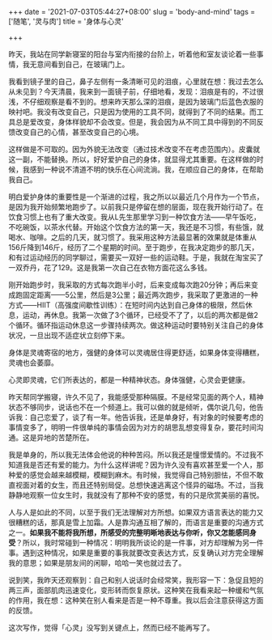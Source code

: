 +++
date = '2021-07-03T05:44:27+08:00'
slug = 'body-and-mind'
tags = ['随笔', '灵与肉']
title = '身体与心灵'

+++

昨天，我站在同学新寝室的阳台与室内衔接的台阶上，听着他和室友谈论着一些事情，我无意间看到自己，在玻璃门上。

我看到镜子里的自己，鼻子左侧有一条清晰可见的泪痕，心里就在想：我过去怎么从未见到？今天清晨，我来到一面镜子前，仔细地看，发现：泪痕是有的，不过很浅，不仔细观察是看不到的。想来昨天那么深的泪痕，是因为玻璃门后蓝色衣服的映衬吧。我没有改变自己，只是因为使用的工具不同，就得到了不同的结果。而工具总是爱改变，身体样貌却不会改变。但是，我会因为从不同工具中得到的不同反馈改变自己的心情，甚至改变自己的心境。

这样做是不可取的。因为外貌无法改变（通过技术改变不在考虑范围内）。皮囊就这一副，不能替换。所以，好好爱护自己的身体，就显得尤其重要。在这样做的时候，我感到一种说不清道不明的快乐在心间流淌。我，在顺应自己的身体，在帮助我自己。

明白爱护身体的重要性是一个渐进的过程，我之所以以最近几个月作为一个节点，是因为我开始频繁地跑步了。以前我只是停留在想的层面，现在我开始行动了。在饮食习惯上也有了重大改变。我从L先生那里学习到一种饮食方法——早午饭吃，不吃碗饭，以茶水代替。开始这个饮食方法的第一天，我还是不习惯，有些饿，就喝水、咖啡。之后的几天，就习惯了。我采用这种方法最显著的效果就是体重从156斤降到146斤，经历了二个星期的时间。至于跑步，在我决定跑步的那几天，和有过运动经历的同学聊过，需要买一双好一些的运动鞋。于是，我就在淘宝买了一双乔丹，花了129。这是我第一次自己在衣物方面花这么多钱。

刚开始跑步时，我采取的方式每次跑半小时，后来变成每次跑20分钟；再后来变成跑固定距离——5公里，然后是3公里；最近两次跑步，我采取了更激进的一种方式——HIIT（高强度间歇性训练）：在短时间内达到自己身体的极限，然后休息，运动，再休息。我第一次做了3个循环，已经受不了了，以后的两次都是做2个循环。循环指运动休息这一步骤持续两次。做这种运动时要特别关注自己的身体状况，一旦出现不适症状立刻停下来。

身体是灵魂寄宿的地方，强健的身体可以灵魂居住得更舒适，如果身体变得糟糕，灵魂也会萎靡。

心灵即灵魂，它们所表达的，都是一种精神状态。身体强健，心灵会更健康。

昨天帮同学搬寝，许久不见了，我能感受那种隔膜。不是经常见面的两个人，精神状态不够同步，说话也不在一个频道上。我可以做的就是倾听，偶尔说几句，他告诉我：自己恋爱了，谈了有一年。他告诉我，还是单身好，有对象的时候要考虑的事情变多了，明明一件很单纯的事情会因为对方的胡思乱想变得复杂，要花时间沟通。这是异地的苦楚所在。

我是单身的，所以我无法体会他说的种种苦闷。所以我还是憧憬爱情的。不过我不知道我是否还有爱的能力。为什么这样讲呢？因为许久没有喜欢甚至爱一个人，那种爱的感觉会越来越模糊，模糊到麻木。有时候，我觉得自己特别胆怯，不但不敢直视面对着的女生，而且还特别局促。总想快速逃离这个怪异的磁场。不过，当我静静地观察一位女生时，我就没有了那种不安的感觉，有的只是欣赏美丽的喜悦。

人与人是如此的不同，以至于我们无法理解对方所想。如果双方语言表达的能力又很糟糕的话，那真是雪上加霜。人是靠沟通互相了解的，而语言是重要的沟通方式之一。**如果我不能将我所想，所感受的完整明晰地表达与你听，你又怎能感同身受**？所以，我时常碰到一种情况：明明我所谈论的是一件事，对方却理解为另一件事。遇到这种情况，如果是重要的事我就要改变表达方式，反复确认对方完全理解我的意思；如果是朋友间的闲聊，哈哈一笑也就过去了。

说到笑，我昨天还观察到：自己和别人说话时会经常笑，我形容一下：急促且短的两三声，面部肌肉迅速变化，变形转而恢复原状。这种笑在我看来起一种缓和气氛的作用，我在想：这种笑在别人看来是否是一种不尊重。我以后会注意获得这方面的反馈。

这次写作，觉得「心灵」没写到关键点上，然而已经不能再写了。
